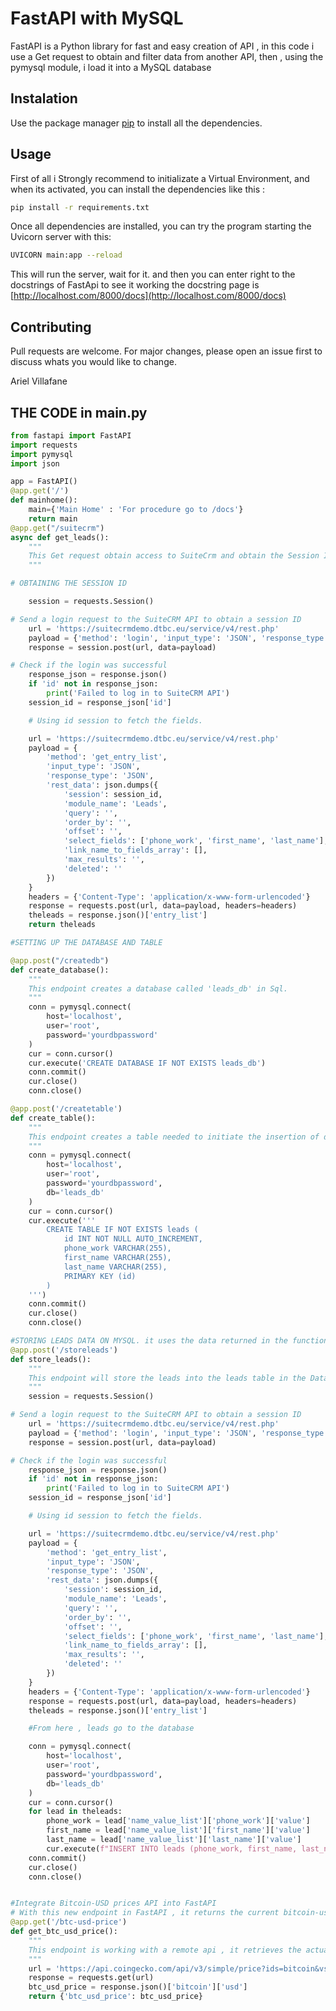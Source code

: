 # FastAPI with MySQL

FastAPI is a Python library for fast and easy creation of API ,
in this code i use a Get request to obtain and filter data from another API, 
then , using the pymysql module, i load it into a MySQL database

## Instalation

Use the package manager [pip](https://pip.pypa.io/en/stable/) to install all the dependencies.

## Usage

First of all i Strongly recommend to initializate a Virtual Environment,
and when its activated, you can install the dependencies like this :

```bash
pip install -r requirements.txt 
```
Once all dependencies are installed, you can try the program starting the Uvicorn server with this:

```bash
UVICORN main:app --reload
```

This will run the server, wait for it. and then you can enter right to the docstrings of FastApi to see it working
the docstring page is 
[http://localhost.com/8000/docs](http://localhost.com/8000/docs)

## Contributing

Pull requests are welcome. For major changes, please open an issue first to discuss whats you would like to change.
 
Ariel Villafane

## THE CODE in main.py

```python
from fastapi import FastAPI
import requests
import pymysql
import json

app = FastAPI()
@app.get('/')
def mainhome():
    main={'Main Home' : 'For procedure go to /docs'}
    return main
@app.get("/suitecrm")
async def get_leads():
    """
    This Get request obtain access to SuiteCrm and obtain the Session ID, and achieve to fetch the fields obtained and filtered by Phone Work, First name and Last name
    """

# OBTAINING THE SESSION ID 

    session = requests.Session()

# Send a login request to the SuiteCRM API to obtain a session ID
    url = 'https://suitecrmdemo.dtbc.eu/service/v4/rest.php'
    payload = {'method': 'login', 'input_type': 'JSON', 'response_type': 'JSON', 'rest_data': json.dumps({'user_auth': {'user_name': 'Demo', 'password': 'f0258b6685684c113bad94d91b8fa02a'}, 'application_name': 'RestTest'})}
    response = session.post(url, data=payload)

# Check if the login was successful
    response_json = response.json()
    if 'id' not in response_json:
        print('Failed to log in to SuiteCRM API')
    session_id = response_json['id']

    # Using id session to fetch the fields.

    url = 'https://suitecrmdemo.dtbc.eu/service/v4/rest.php'
    payload = {
        'method': 'get_entry_list',
        'input_type': 'JSON',
        'response_type': 'JSON',
        'rest_data': json.dumps({
            'session': session_id,
            'module_name': 'Leads',
            'query': '',
            'order_by': '',
            'offset': '',
            'select_fields': ['phone_work', 'first_name', 'last_name'],
            'link_name_to_fields_array': [],
            'max_results': '',
            'deleted': ''
        })
    }
    headers = {'Content-Type': 'application/x-www-form-urlencoded'}
    response = requests.post(url, data=payload, headers=headers)
    theleads = response.json()['entry_list']
    return theleads 

#SETTING UP THE DATABASE AND TABLE

@app.post("/createdb")
def create_database():
    """
    This endpoint creates a database called 'leads_db' in Sql.
    """
    conn = pymysql.connect(
        host='localhost',
        user='root',
        password='yourdbpassword'
    )
    cur = conn.cursor()
    cur.execute('CREATE DATABASE IF NOT EXISTS leads_db')
    conn.commit()
    cur.close()
    conn.close()

@app.post('/createtable')
def create_table():
    """
    This endpoint creates a table needed to initiate the insertion of data. it's configured to access as a root user.
    """
    conn = pymysql.connect(
        host='localhost',
        user='root',
        password='yourdbpassword',
        db='leads_db'
    )
    cur = conn.cursor()
    cur.execute('''
        CREATE TABLE IF NOT EXISTS leads (
            id INT NOT NULL AUTO_INCREMENT,
            phone_work VARCHAR(255),
            first_name VARCHAR(255),
            last_name VARCHAR(255),
            PRIMARY KEY (id)
        )
    ''')
    conn.commit()
    cur.close()
    conn.close()

#STORING LEADS DATA ON MYSQL. it uses the data returned in the function "get_leads".
@app.post('/storeleads')
def store_leads():
    """
    This endpoint will store the leads into the leads table in the Database
    """
    session = requests.Session()

# Send a login request to the SuiteCRM API to obtain a session ID
    url = 'https://suitecrmdemo.dtbc.eu/service/v4/rest.php'
    payload = {'method': 'login', 'input_type': 'JSON', 'response_type': 'JSON', 'rest_data': json.dumps({'user_auth': {'user_name': 'Demo', 'password': 'f0258b6685684c113bad94d91b8fa02a'}, 'application_name': 'RestTest'})}
    response = session.post(url, data=payload)

# Check if the login was successful
    response_json = response.json()
    if 'id' not in response_json:
        print('Failed to log in to SuiteCRM API')
    session_id = response_json['id']

    # Using id session to fetch the fields.

    url = 'https://suitecrmdemo.dtbc.eu/service/v4/rest.php'
    payload = {
        'method': 'get_entry_list',
        'input_type': 'JSON',
        'response_type': 'JSON',
        'rest_data': json.dumps({
            'session': session_id,
            'module_name': 'Leads',
            'query': '',
            'order_by': '',
            'offset': '',
            'select_fields': ['phone_work', 'first_name', 'last_name'],
            'link_name_to_fields_array': [],
            'max_results': '',
            'deleted': ''
        })
    }
    headers = {'Content-Type': 'application/x-www-form-urlencoded'}
    response = requests.post(url, data=payload, headers=headers)
    theleads = response.json()['entry_list']

    #From here , leads go to the database

    conn = pymysql.connect(
        host='localhost',
        user='root',
        password='yourdbpassword',
        db='leads_db'
    )
    cur = conn.cursor()
    for lead in theleads:
        phone_work = lead['name_value_list']['phone_work']['value']
        first_name = lead['name_value_list']['first_name']['value']
        last_name = lead['name_value_list']['last_name']['value']
        cur.execute(f"INSERT INTO leads (phone_work, first_name, last_name) VALUES ('{phone_work}', '{first_name}', '{last_name}')")
    conn.commit()
    cur.close()
    conn.close()


#Integrate Bitcoin-USD prices API into FastAPI   
# With this new endpoint in FastAPI , it returns the current bitcoin-usd price
@app.get('/btc-usd-price')
def get_btc_usd_price():
    """
    This endpoint is working with a remote api , it retrieves the actual value of a Bitcoin
    """
    url = 'https://api.coingecko.com/api/v3/simple/price?ids=bitcoin&vs_currencies=usd'
    response = requests.get(url)
    btc_usd_price = response.json()['bitcoin']['usd']
    return {'btc_usd_price': btc_usd_price}
```
